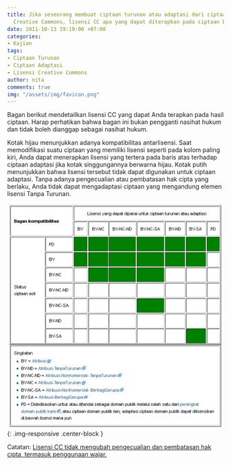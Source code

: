 ```yaml
---
title: Jika seseorang membuat ciptaan turunan atau adaptasi dari ciptaan yang berlisensi
  Creative Commons, lisensi CC apa yang dapat diterapkan pada ciptaan baru tersebut?
date: 2011-10-13 19:19:00 +07:00
categories:
- Kajian
tags:
- Ciptaan Turunan
- Ciptaan Adaptasi
- Lisensi Creative Commons
author: nita
comments: true
img: "/assets/img/favicon.png"
---
```


Bagan berikut mendetailkan lisensi CC yang dapat Anda terapkan pada hasil ciptaan. Harap perhatikan bahwa bagan ini bukan pengganti nasihat hukum dan tidak boleh dianggap sebagai nasihat hukum.

Kotak hijau menunjukkan adanya kompatibilitas antarlisensi. Saat memodifikasi suatu ciptaan yang memiliki lisensi seperti pada kolom paling kiri, Anda dapat menerapkan lisensi yang tertera pada baris atas terhadap ciptaan adaptasi jika kotak singgungannya berwarna hijau. Kotak putih menunjukkan bahwa lisensi tersebut tidak dapat digunakan untuk ciptaan adaptasi. Tanpa adanya pengecualian atau pembatasan hak cipta yang berlaku, Anda tidak dapat mengadaptasi ciptaan yang mengandung elemen lisensi Tanpa Turunan.

![Bagan.jpg](/uploads/Bagan.jpg){: .img-responsive .center-block }

Catatan: [Lisensi CC tidak mengubah pengecualian dan pembatasan hak cipta, termasuk penggunaan wajar.](http://creativecommons.or.id/faq/#Apakah_lisensi_Creative_Commons_memengaruhi_semua_pengeculian_dan_pembatasan_hak_cipta_seperti_penggunaan_wajar.3F)

